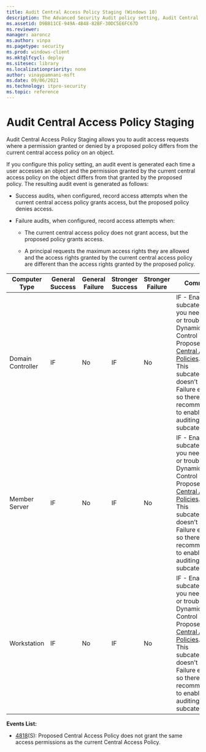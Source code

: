 ```yaml
---
title: Audit Central Access Policy Staging (Windows 10)
description: The Advanced Security Audit policy setting, Audit Central Access Policy Staging, determines permissions on a Central Access Policy.
ms.assetid: D9BB11CE-949A-4B48-82BF-30DC5E6FC67D
ms.reviewer: 
manager: aaroncz
ms.author: vinpa
ms.pagetype: security
ms.prod: windows-client
ms.mktglfcycl: deploy
ms.sitesec: library
ms.localizationpriority: none
author: vinaypamnani-msft
ms.date: 09/06/2021
ms.technology: itpro-security
ms.topic: reference
---
```


# Audit Central Access Policy Staging

Audit Central Access Policy Staging allows you to audit access requests where a permission granted or denied by a proposed policy differs from the current central access policy on an object.

If you configure this policy setting, an audit event is generated each time a user accesses an object and the permission granted by the current central access policy on the object differs from that granted by the proposed policy. The resulting audit event is generated as follows:

-   Success audits, when configured, record access attempts when the current central access policy grants access, but the proposed policy denies access.

-   Failure audits, when configured, record access attempts when:

    -   The current central access policy does not grant access, but the proposed policy grants access.

    -   A principal requests the maximum access rights they are allowed and the access rights granted by the current central access policy are different than the access rights granted by the proposed policy.

| Computer Type     | General Success | General Failure | Stronger Success | Stronger Failure | Comments                                                                                                                                                                                                                                                                                                                     |
|-------------------|-----------------|-----------------|------------------|------------------|------------------------------------------------------------------------------------------------------------------------------------------------------------------------------------------------------------------------------------------------------------------------------------------------------------------------------|
| Domain Controller | IF              | No              | IF               | No               | IF - Enable this subcategory if you need to test or troubleshoot Dynamic Access Control Proposed [Central Access Policies](/windows-server/identity/solution-guides/scenario--central-access-policy).<br>This subcategory doesn’t have Failure events, so there is no recommendation to enable Failure auditing for this subcategory. |
| Member Server     | IF              | No              | IF               | No               | IF - Enable this subcategory if you need to test or troubleshoot Dynamic Access Control Proposed [Central Access Policies](/windows-server/identity/solution-guides/scenario--central-access-policy).<br>This subcategory doesn’t have Failure events, so there is no recommendation to enable Failure auditing for this subcategory. |
| Workstation       | IF              | No              | IF               | No               | IF - Enable this subcategory if you need to test or troubleshoot Dynamic Access Control Proposed [Central Access Policies](/windows-server/identity/solution-guides/scenario--central-access-policy).<br>This subcategory doesn’t have Failure events, so there is no recommendation to enable Failure auditing for this subcategory. |

**Events List:**

-   [4818](event-4818.md)(S): Proposed Central Access Policy does not grant the same access permissions as the current Central Access Policy.